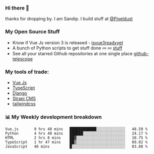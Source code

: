 ### Hi there 👋

thanks for dropping by.
I am Sandip. I build stuff at [@Pixeldust](github.com/pixeldust-in/)

###  **My Open Source Stuff**

 - Know if Vue Js version 3 is released -  [isvue3readyyet](https://github.com/sandiprb/isvue3readyyet)
 - A bunch of Python scripts to get stuff done 💤 💤 [stuff](https://github.com/sandiprb/stuff)
 - See all your starred Github repositories at one single place [github-telescope](https://github.com/sandiprb/github-telescope)



###  **My tools of trade:**
 - [Vue Js](https://github.com/vuejs/vue/)
 - [TypeScript](https://github.com/microsoft/TypeScript)
 - [Django](github.com/django/django)
 - [Strapi CMS](github.com/strapi/strapi)
 - [tailwindcss](https://github.com/tailwindlabs/tailwindcss)


###  📊 **My Weekly development breakdown**
<!--START_SECTION:waka-->
```text
Vue.js       9 hrs 40 mins   ████████████░░░░░░░░░░░░░   48.59 % 
Python       4 hrs 48 mins   ██████░░░░░░░░░░░░░░░░░░░   24.17 % 
HTML         2 hrs 8 mins    ██▓░░░░░░░░░░░░░░░░░░░░░░   10.75 % 
TypeScript   1 hr 47 mins    ██▒░░░░░░░░░░░░░░░░░░░░░░   09.02 % 
JavaScript   46 mins         █░░░░░░░░░░░░░░░░░░░░░░░░   03.88 % 
```
<!--END_SECTION:waka-->
